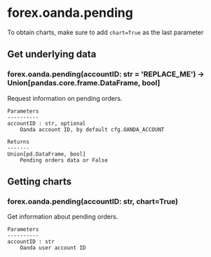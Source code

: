 # forex.oanda.pending

To obtain charts, make sure to add `chart=True` as the last parameter

## Get underlying data 
### forex.oanda.pending(accountID: str = 'REPLACE_ME') -> Union[pandas.core.frame.DataFrame, bool]

Request information on pending orders.

    Parameters
    ----------
    accountID : str, optional
        Oanda account ID, by default cfg.OANDA_ACCOUNT

    Returns
    -------
    Union[pd.DataFrame, bool]
        Pending orders data or False

## Getting charts 
### forex.oanda.pending(accountID: str, chart=True)

Get information about pending orders.

    Parameters
    ----------
    accountID : str
        Oanda user account ID
